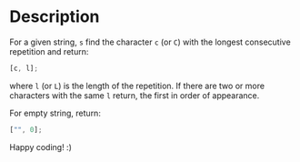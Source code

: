 # Description

For a given string, `s` find the character `c` (or `C`) with the longest consecutive repetition and return:

```javascript
[c, l];
```

where `l` (or `L`) is the length of the repetition. If there are two or more characters with the same `l` return, the first in order of appearance.

For empty string, return:

```javascript
["", 0];
```

Happy coding! :)
